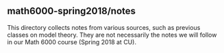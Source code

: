 ## math6000-spring2018/notes

This directory collects notes from various sources, such as previous classes on model theory.
They are not necessarily the notes we will follow in our Math 6000 course (Spring 2018 at CU).

